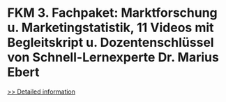 # FKM 3. Fachpaket: Marktforschung u. Marketingstatistik, 11 Videos mit Begleitskript u. Dozentenschlüssel von Schnell-Lernexperte Dr. Marius Ebert
[>> Detailed information](https://secure.shareit.com/shareit/product.html?productid=300598189&affiliateid=200057808)